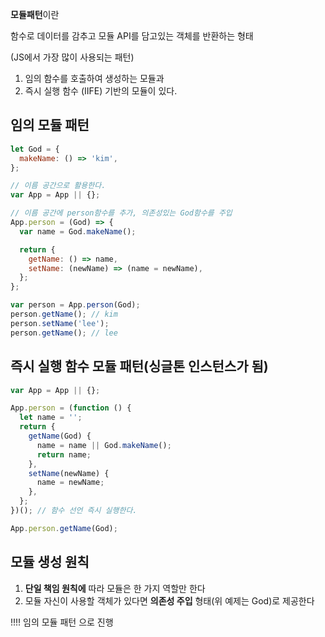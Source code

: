 **모듈패턴**이란

함수로 데이터를 감추고 모듈 API를 담고있는 객체를 반환하는 형태

(JS에서 가장 많이 사용되는 패턴)

1. 임의 함수를 호출하여 생성하는 모듈과
2. 즉시 실행 함수 (IIFE) 기반의 모듈이 있다.

## 임의 모듈 패턴

```js
let God = {
  makeName: () => 'kim',
};

// 이름 공간으로 활용한다.
var App = App || {};

// 이름 공간에 person함수를 추가, 의존성있는 God함수를 주입
App.person = (God) => {
  var name = God.makeName();

  return {
    getName: () => name,
    setName: (newName) => (name = newName),
  };
};

var person = App.person(God);
person.getName(); // kim
person.setName('lee');
person.getName(); // lee
```

## 즉시 실행 함수 모듈 패턴(싱글톤 인스턴스가 됨)

```js
var App = App || {};

App.person = (function () {
  let name = '';
  return {
    getName(God) {
      name = name || God.makeName();
      return name;
    },
    setName(newName) {
      name = newName;
    },
  };
})(); // 함수 선언 즉시 실행한다.

App.person.getName(God);
```

## 모듈 생성 원칙

1. **단일 책임 원칙에** 따라 모듈은 한 가지 역할만 한다
2. 모듈 자신이 사용할 객체가 있다면 **의존성 주입** 형태(위 예제는 God)로 제공한다

!!!! 임의 모듈 패턴 으로 진행
